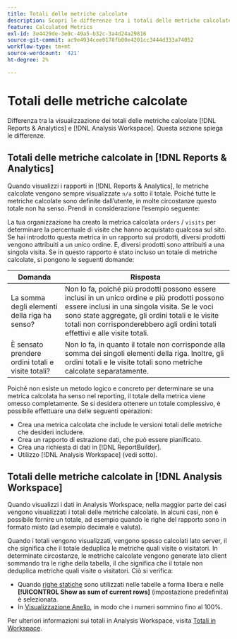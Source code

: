 ```yaml
---
title: Totali delle metriche calcolate
description: Scopri le differenze tra i totali delle metriche calcolate negli strumenti di Analytics.
feature: Calculated Metrics
exl-id: 3e4429de-3e0c-49a5-b32c-3a4d24a29816
source-git-commit: ac9e4934cee0178fb00e4201cc3444d333a74052
workflow-type: tm+mt
source-wordcount: '421'
ht-degree: 2%

---
```


# Totali delle metriche calcolate

Differenza tra la visualizzazione dei totali delle metriche calcolate [!DNL Reports & Analytics] e [!DNL Analysis Workspace]. Questa sezione spiega le differenze.

## Totali delle metriche calcolate in [!DNL Reports & Analytics]

Quando visualizzi i rapporti in [!DNL Reports & Analytics], le metriche calcolate vengono sempre visualizzate `n/a` sotto il totale. Poiché tutte le metriche calcolate sono definite dall’utente, in molte circostanze questo totale non ha senso. Prendi in considerazione l’esempio seguente:

La tua organizzazione ha creato la metrica calcolata `orders` / `visits` per determinare la percentuale di visite che hanno acquistato qualcosa sul sito. Se hai introdotto questa metrica in un rapporto sui prodotti, diversi prodotti vengono attribuiti a un unico ordine. E, diversi prodotti sono attribuiti a una singola visita. Se in questo rapporto è stato incluso un totale di metriche calcolate, si pongono le seguenti domande:

| Domanda | Risposta |
|---|---|
| La somma degli elementi della riga ha senso? | Non lo fa, poiché più prodotti possono essere inclusi in un unico ordine e più prodotti possono essere inclusi in una singola visita. Se le voci sono state aggregate, gli ordini totali e le visite totali non corrisponderebbero agli ordini totali effettivi e alle visite totali. |
| È sensato prendere ordini totali e visite totali? | Non lo fa, in quanto il totale non corrisponde alla somma dei singoli elementi della riga. Inoltre, gli ordini totali e le visite totali sono metriche calcolate separatamente. |

Poiché non esiste un metodo logico e concreto per determinare se una metrica calcolata ha senso nel reporting, il totale della metrica viene omesso completamente. Se si desidera ottenere un totale complessivo, è possibile effettuare una delle seguenti operazioni:

* Crea una metrica calcolata che include le versioni totali delle metriche che desideri includere.
* Crea un rapporto di estrazione dati, che può essere pianificato.
* Crea una richiesta di dati in [!DNL ReportBuilder].
* Utilizzo [!DNL Analysis Workspace] (vedi sotto).

## Totali delle metriche calcolate in [!DNL Analysis Workspace]

Quando visualizzi i dati in Analysis Workspace, nella maggior parte dei casi vengono visualizzati i totali delle metriche calcolate. In alcuni casi, non è possibile fornire un totale, ad esempio quando le righe del rapporto sono in formato misto (ad esempio decimale e valuta).

Quando i totali vengono visualizzati, vengono spesso calcolati lato server, il che significa che il totale deduplica le metriche quali visite o visitatori. In determinate circostanze, le metriche calcolate vengono generate lato client sommando tra le righe della tabella, il che significa che il totale non deduplica metriche quali visite o visitatori. Ciò si verifica:

* Quando [righe statiche](/help/analyze/analysis-workspace/visualizations/freeform-table/column-row-settings/manual-vs-dynamic-rows.md) sono utilizzati nelle tabelle a forma libera e nelle **[!UICONTROL Show as sum of current rows]** (impostazione predefinita) è selezionata.
* In [Visualizzazione Anello](/help/analyze/analysis-workspace/visualizations/donut.md), in modo che i numeri sommino fino al 100%.

Per ulteriori informazioni sui totali in Analysis Workspace, visita [Totali in Workspace](https://experienceleague.adobe.com/docs/analytics/analyze/analysis-workspace/visualizations/freeform-table/workspace-totals.html#static-row-total).
